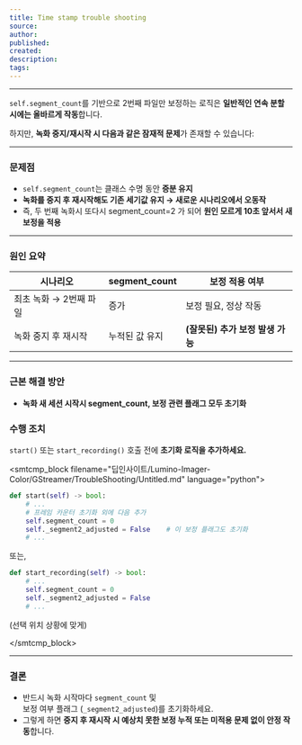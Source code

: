 ```yaml
---
title: Time stamp trouble shooting
source: 
author: 
published: 
created: 
description: 
tags:
---
```

---

`self.segment_count`를 기반으로 2번째 파일만 보정하는 로직은 **일반적인 연속 분할 시에는 올바르게 작동**합니다.

하지만, **녹화 중지/재시작 시 다음과 같은 잠재적 문제**가 존재할 수 있습니다:

---

### 문제점
- `self.segment_count`는 클래스 수명 동안 **증분 유지**
- **녹화를 중지 후 재시작해도 기존 세기값 유지 → 새로운 시나리오에서 오동작**
- 즉, 두 번째 녹화시 또다시 segment_count=2 가 되어 **원인 모르게 10초 앞서서 새 보정을 적용**

---

### 원인 요약
| 시나리오                    | segment_count | 보정 적용 여부                |
|----------------------------|--------------|-----------------------------|
| 최초 녹화 → 2번째 파일     | 증가         | 보정 필요, 정상 작동          |
| 녹화 중지 후 재시작       | 누적된 값 유지 | **(잘못된) 추가 보정 발생 가능** |

---

### 근본 해결 방안
- **녹화 새 세션 시작시 segment_count, 보정 관련 플래그 모두 초기화**

### 수행 조치
`start()` 또는 `start_recording()` 호출 전에 **초기화 로직을 추가하세요.**

<smtcmp_block filename="딥인사이트/Lumino-Imager-Color/GStreamer/TroubleShooting/Untitled.md" language="python">
```python
def start(self) -> bool:
    # ...
    # 프레임 카운터 초기화 외에 다음 추가
    self.segment_count = 0
    self._segment2_adjusted = False    # 이 보정 플래그도 초기화
    # ...
```
또는,
```python
def start_recording(self) -> bool:
    # ...
    self.segment_count = 0
    self._segment2_adjusted = False
    # ...
```
(선택 위치 상황에 맞게)

</smtcmp_block>

---

### 결론
- 반드시 녹화 시작마다 `segment_count` 및  
  보정 여부 플래그 (`_segment2_adjusted`)를 초기화하세요.
- 그렇게 하면 **중지 후 재시작 시 예상치 못한 보정 누적 또는 미적용 문제 없이 안정 작동**합니다.